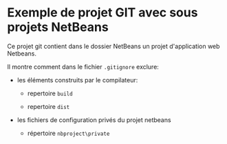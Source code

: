 # Exemple de projet GIT avec sous projets NetBeans

Ce projet git contient dans le dossier NetBeans un projet d'application web Netbeans.

Il montre comment dans le fichier `.gitignore` exclure:

* les éléments construits par le compilateur:

  * repertoire `build`
  
  * repertoire `dist`
  
* les fichiers de configuration privés du projet netbeans

  * répertoire `nbproject\private`
  
 
